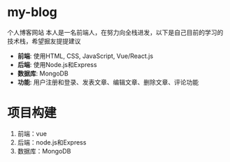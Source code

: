 # my-blog
个人博客网站
本人是一名前端人，在努力向全栈进发，以下是自己目前的学习的技术栈，希望掘友提提建议

- **前端**: 使用HTML, CSS, JavaScript, Vue/React.js
- **后端**: 使用Node.js和Express
- **数据库**: MongoDB
- **功能**: 用户注册和登录、发表文章、编辑文章、删除文章、评论功能
# 项目构建
1. 前端：vue
2. 后端：node.js和Express
3. 数据库：MongoDB
